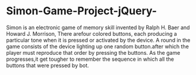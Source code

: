 # Simon-Game-Project-jQuery-
Simon is an electronic game of memory skill invented by Ralph H. Baer and Howard J. Morrison, There arefour colored buttons, each producing a particular tone when it is pressed or activated by the device.  A round in the game consists of the device lighting up one random button.after which the player must reproduce that order by pressing the buttons. As the game progresses,it get tougher to remember the sequence in which all the buttons that were pressed by bot.
